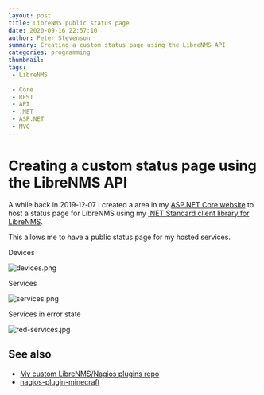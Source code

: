 ```yaml
---
layout: post
title: LibreNMS public status page
date: 2020-09-16 22:57:10
author: Peter Stevenson
summary: Creating a custom status page using the LibreNMS API
categories: programming
thumbnail:
tags:
 - LibreNMS
 
 - Core
 - REST
 - API
 - .NET
 - ASP.NET
 - MVC
---
```


# Creating a custom status page using the LibreNMS API

A while back in 2019‑12‑07 I created a area in my [ASP.NET Core website](https://bitbucket.org/2E0PGS/core) to host a status page for LibreNMS using my [.NET Standard client library for LibreNMS](https://bitbucket.org/2E0PGS/librenms-client).

This allows me to have a public status page for my hosted services.

Devices

![devices.png](/blog/assets/2020-09-16/devices.png)

Services

![services.png](/blog/assets/2020-09-16/services.png)

Services in error state

![red-services.jpg](/blog/assets/2020-09-16/red-services.jpg)

## See also

* [My custom LibreNMS/Nagios plugins repo](https://bitbucket.org/2E0PGS/nagios-plugins)
* [nagios-plugin-minecraft](https://github.com/2E0PGS/nagios-plugin-minecraft)